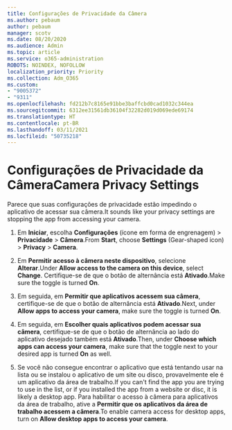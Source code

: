 ```yaml
---
title: Configurações de Privacidade da Câmera
ms.author: pebaum
author: pebaum
manager: scotv
ms.date: 08/20/2020
ms.audience: Admin
ms.topic: article
ms.service: o365-administration
ROBOTS: NOINDEX, NOFOLLOW
localization_priority: Priority
ms.collection: Adm_O365
ms.custom:
- "9005372"
- "9311"
ms.openlocfilehash: fd212b7c8165e91bbe3baffcbd0cad1032c344ea
ms.sourcegitcommit: 6312ee31561db36104f32282d019d069ede69174
ms.translationtype: HT
ms.contentlocale: pt-BR
ms.lasthandoff: 03/11/2021
ms.locfileid: "50735218"
---
```

# <a name="camera-privacy-settings"></a><span data-ttu-id="d04d5-102">Configurações de Privacidade da Câmera</span><span class="sxs-lookup"><span data-stu-id="d04d5-102">Camera Privacy Settings</span></span>

<span data-ttu-id="d04d5-103">Parece que suas configurações de privacidade estão impedindo o aplicativo de acessar sua câmera.</span><span class="sxs-lookup"><span data-stu-id="d04d5-103">It sounds like your privacy settings are stopping the app from accessing your camera.</span></span>

1.  <span data-ttu-id="d04d5-104">Em **Iniciar**, escolha **Configurações** (ícone em forma de engrenagem) > **Privacidade** > **Câmera**.</span><span class="sxs-lookup"><span data-stu-id="d04d5-104">From **Start**, choose **Settings** (Gear-shaped icon) > **Privacy** > **Camera**.</span></span>

2.  <span data-ttu-id="d04d5-105">Em **Permitir acesso à câmera neste dispositivo**, selecione **Alterar**.</span><span class="sxs-lookup"><span data-stu-id="d04d5-105">Under **Allow access to the camera on this device**, select **Change**.</span></span> <span data-ttu-id="d04d5-106">Certifique-se de que o botão de alternância está **Ativado**.</span><span class="sxs-lookup"><span data-stu-id="d04d5-106">Make sure the toggle is turned **On**.</span></span>

3.  <span data-ttu-id="d04d5-107">Em seguida, em **Permitir que aplicativos acessem sua câmera**, certifique-se de que o botão de alternância está **Ativado**.</span><span class="sxs-lookup"><span data-stu-id="d04d5-107">Next, under **Allow apps to access your camera**, make sure the toggle is turned **On**.</span></span>

4.  <span data-ttu-id="d04d5-108">Em seguida, em **Escolher quais aplicativos podem acessar sua câmera**, certifique-se de que o botão de alternância ao lado do aplicativo desejado também está **Ativado**.</span><span class="sxs-lookup"><span data-stu-id="d04d5-108">Then, under **Choose which apps can access your camera**, make sure that the toggle next to your desired app is turned **On** as well.</span></span>

5.  <span data-ttu-id="d04d5-109">Se você não consegue encontrar o aplicativo que está tentando usar na lista ou se instalou o aplicativo de um site ou disco, provavelmente ele é um aplicativo da área de trabalho.</span><span class="sxs-lookup"><span data-stu-id="d04d5-109">If you can't find the app you are trying to use in the list, or if you installed the app from a website or disc, it is likely a desktop app.</span></span> <span data-ttu-id="d04d5-110">Para habilitar o acesso à câmera para aplicativos da área de trabalho, ative a **Permitir que os aplicativos da área de trabalho acessem a câmera**.</span><span class="sxs-lookup"><span data-stu-id="d04d5-110">To enable camera access for desktop apps, turn on **Allow desktop apps to access your camera**.</span></span>